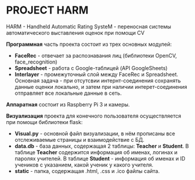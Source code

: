 # PROJECT HARM

HARM - Handheld Automatic Rating SysteM - переносная системы автоматического выставления оценок при помощи CV

**Программная** часть проекта состоит из трех основных модулей:
  - **FaceRec** - отвечает за распознавания лиц (библиотеки OpenCV, face_recognition)
  - **Spreadsheet** - работа с Google-таблицей (API GoogleSheets)
  - **Interlayer** - промежуточный слой между FaceRec и Spreadsheet. Основная задача - при отсутсвии интернт-соединения
сохранять данные оценки локально, и затем при наличии интерет-соединения отправляет все локальные данные в сеть.

**Аппаратная** состоит из Raspberry Pi 3 и камеры.

**Визуализация** проекта для конечного пользователя осуществляется при помощи библиотеки flask:
  - **Visual.py** - основной файл визуализации, в нём прописаны все отслеживаемые страницы и взаимодействие с БД.
  - **data.db** - база данных, содержащая 2 таблицы: **Teacher** и **Student**. В таблице **Teacher** содержится информация об именах, логинах и паролях учителей. В таблице **Student** - информация об именах и ID учеников с указанием, какой ученик у какого учителя.
  - **static** - папка, содержащая .html, .css и .ico файлы сайта.